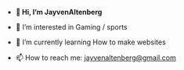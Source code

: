 - **👋 Hi, I’m JayvenAltenberg**
  
- 👀 I’m interested in Gaming / sports
- 🌱 I’m currently learning How to make websites
- 📫 How to reach me: jayvenaltenberg@gmail.com

<!---
JayvenAltenberg/JayvenAltenberg is a ✨ special ✨ repository because its `README.md` (this file) appears on your GitHub profile.
You can click the Preview link to take a look at your changes.
--->

